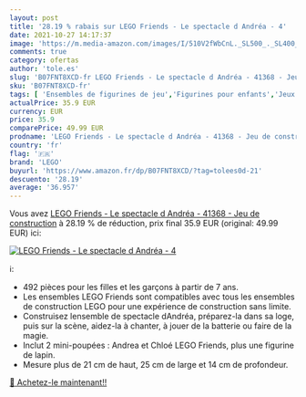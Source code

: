 ```yaml
---
layout: post
title: '28.19 % rabais sur LEGO Friends - Le spectacle d Andréa - 4'
date: 2021-10-27 14:17:37
image: 'https://m.media-amazon.com/images/I/510V2fWbCnL._SL500_._SL400_.jpg'
comments: true
category: ofertas
author: 'tole.es'
slug: 'B07FNT8XCD-fr LEGO Friends - Le spectacle d Andréa - 41368 - Jeu de...'
sku: 'B07FNT8XCD-fr'
tags: [ 'Ensembles de figurines de jeu','Figurines pour enfants','Jeux et Jouets','Jeux et jouets','lego', ]
actualPrice: 35.9 EUR
currency: EUR
price: 35.9
comparePrice: 49.99 EUR
prodname: 'LEGO Friends - Le spectacle d Andréa - 41368 - Jeu de construction'
country: 'fr'
flag: '🇫🇷'
brand: 'LEGO'
buyurl: 'https://www.amazon.fr/dp/B07FNT8XCD/?tag=tolees0d-21'
descuento: '28.19'
average: '36.957'
---
```


Vous avez [LEGO Friends - Le spectacle d Andréa - 41368 - Jeu de construction](https://www.amazon.fr/dp/B07FNT8XCD/?tag=tolees0d-21)  à  28.19 % de réduction, prix final  35.9 EUR (original: 49.99 EUR) ici:

[![LEGO Friends - Le spectacle d Andréa - 4](https://m.media-amazon.com/images/I/510V2fWbCnL._SL500_._SL400_.jpg)](https://www.amazon.fr/dp/B07FNT8XCD/?tag=tolees0d-21)

ℹ️:

- 492 pièces pour les filles et les garçons à partir de 7 ans.
- Les ensembles LEGO Friends sont compatibles avec tous les ensembles de construction LEGO pour une expérience de construction sans limite.
- Construisez lensemble de spectacle dAndréa, préparez-la dans sa loge, puis sur la scène, aidez-la à chanter, à jouer de la batterie ou faire de la magie.
- Inclut 2 mini-poupées : Andrea et Chloé LEGO Friends, plus une figurine de lapin.
- Mesure plus de 21 cm de haut, 25 cm de large et 14 cm de profondeur.

[🛒 Achetez-le maintenant!!](https://www.amazon.fr/dp/B07FNT8XCD/?tag=tolees0d-21)
